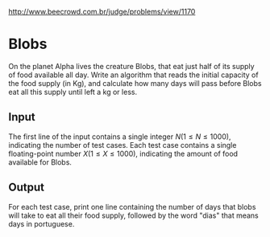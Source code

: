 http://www.beecrowd.com.br/judge/problems/view/1170

# Blobs

On the planet Alpha lives the creature Blobs, that eat just half of its supply
of food available all day. Write an algorithm that reads the initial capacity
of the food supply (in Kg), and calculate how many days will pass before Blobs
eat all this supply until left a kg or less.

## Input

The first line of the input contains a single integer $N (1 \leq N \leq
1000)$, indicating the number of test cases. Each test case contains a single
floating-point number $X (1 \leq X \leq 1000)$, indicating the amount of food
available for Blobs.

## Output

For each test case, print one line containing the number of days that blobs
will take to eat all their food supply, followed by the word "dias" that means
days in portuguese.
